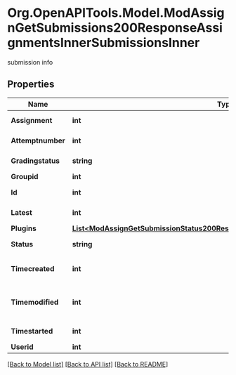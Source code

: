 # Org.OpenAPITools.Model.ModAssignGetSubmissions200ResponseAssignmentsInnerSubmissionsInner
submission info

## Properties

Name | Type | Description | Notes
------------ | ------------- | ------------- | -------------
**Assignment** | **int** | assignment id | [optional] 
**Attemptnumber** | **int** | attempt number | [optional] 
**Gradingstatus** | **string** | Grading status. | [optional] 
**Groupid** | **int** | group id | [optional] 
**Id** | **int** | submission id | [optional] 
**Latest** | **int** | latest attempt | [optional] 
**Plugins** | [**List&lt;ModAssignGetSubmissionStatus200ResponseLastattemptSubmissionPluginsInner&gt;**](ModAssignGetSubmissionStatus200ResponseLastattemptSubmissionPluginsInner.md) |  | [optional] 
**Status** | **string** | submission status | [optional] 
**Timecreated** | **int** | submission creation time | [optional] 
**Timemodified** | **int** | submission last modified time | [optional] 
**Timestarted** | **int** | submission start time | [optional] 
**Userid** | **int** | student id | [optional] 

[[Back to Model list]](../README.md#documentation-for-models) [[Back to API list]](../README.md#documentation-for-api-endpoints) [[Back to README]](../README.md)

